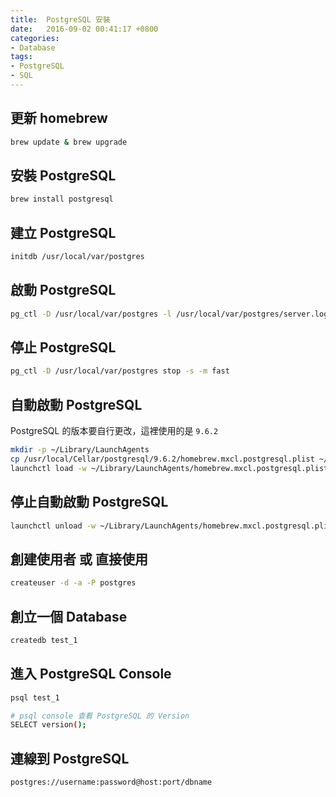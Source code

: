 ```yaml
---
title:  PostgreSQL 安裝
date:   2016-09-02 00:41:17 +0800
categories:
- Database
tags:
- PostgreSQL
- SQL
---
```


## 更新 homebrew

```sh
brew update & brew upgrade
```

## 安裝 PostgreSQL

```sh
brew install postgresql
```

## 建立 PostgreSQL

```sh
initdb /usr/local/var/postgres
```

<!-- more -->

## 啟動 PostgreSQL

```sh
pg_ctl -D /usr/local/var/postgres -l /usr/local/var/postgres/server.log start
```

## 停止 PostgreSQL

```sh
pg_ctl -D /usr/local/var/postgres stop -s -m fast
```

## 自動啟動 PostgreSQL

PostgreSQL 的版本要自行更改，這裡使用的是 `9.6.2`

```sh
mkdir -p ~/Library/LaunchAgents
cp /usr/local/Cellar/postgresql/9.6.2/homebrew.mxcl.postgresql.plist ~/Library/LaunchAgents/
launchctl load -w ~/Library/LaunchAgents/homebrew.mxcl.postgresql.plist
```

## 停止自動啟動 PostgreSQL

```sh
launchctl unload -w ~/Library/LaunchAgents/homebrew.mxcl.postgresql.plist
```

## 創建使用者 或 直接使用

```sh
createuser -d -a -P postgres
```

## 創立一個 Database

```sh
createdb test_1
```

## 進入 PostgreSQL Console

```sh
psql test_1

# psql console 查看 PostgreSQL 的 Version
SELECT version();
```

## 連線到 PostgreSQL

```sh
postgres://username:password@host:port/dbname
```
